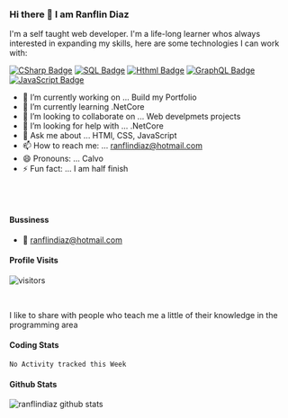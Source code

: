 ### Hi there 👋 I am Ranflin Diaz

I'm a self taught web developer. I'm a life-long learner whos always interested in expanding my skills, here are some technologies I can work with:

[![CSharp Badge](http://img.shields.io/badge/-CSharp-5C2D91?style=for-the-badge&labelColor=black&logo=c-sharp&logoColor=5d2b90)](#) [![SQL Badge](http://img.shields.io/badge/-SQL-5C2D91?style=for-the-badge&labelColor=black&logo=microsoft-sql-server&logoColor=CC2927)](#) [![Hthml Badge](http://img.shields.io/badge/-HTML5-E34F26?style=for-the-badge&labelColor=black&logo=html5&logoColor=CC2927)](#) 
[![GraphQL Badge](http://img.shields.io/badge/-Bootstrap-000000?style=for-the-badge&labelColor=800080&logo=bootstrap&logoColor=#000000)](#)
 [![JavaScript Badge](https://img.shields.io/badge/JavaScript-JS-orange?style=for-the-badge&labelColor=black&logo=JS&logoColor=5d2b90)](#)

- 🔭 I’m currently working on ... Build my Portfolio
- 🌱 I’m currently learning .NetCore
- 👯 I’m looking to collaborate on ... Web develpmets projects
- 🤔 I’m looking for help with ... .NetCore
- 💬 Ask me about ... HTMl, CSS, JavaScript
- 📫 How to reach me: ... ranflindiaz@hotmail.com
- 😄 Pronouns: ... Calvo
- ⚡ Fun fact: ... I am half finish

<br />
<br />

#### Bussiness
<!-- - :paperclip: [My Resume/CV](https://github.com/ipenywis/ipenywis/blob/master/resumes/resume%20v1.0.pdf) -->
- :email: ranflindiaz@hotmail.com

#### Profile Visits 

![visitors](https://visitor-badge.glitch.me/badge?page_id=ranflindiaz.ranflindiaz)

<!-- <details>
<summary>
  More stuff about me
</summary>
</details> -->
<br >


I like to share with people who teach me a little of their knowledge in the programming area

<!-- #### What is CoderOne?

CoderOne is a youtube channel for learning Web/Mobile development, coding and design. Including new technologies and frameworks and anything really related to development world. -->

#### Coding Stats

<!--START_SECTION:waka-->
```text
No Activity tracked this Week
```
<!--END_SECTION:waka-->

#### Github Stats

![ranflindiaz github stats](https://github-readme-stats.vercel.app/api?username=ranflindiaz&count_private=true&theme=tokyonight&hide=contribs,prs)




[reactplaylist]: https://www.youtube.com/watch?v=KxXXEL-k47Y&list=PLvXDmnBbOF7RnYiZvDwl2Pzcs2kfi10wd
[vscodetutorial]: https://www.youtube.com/watch?v=Bkie2ai8qeE&t=8s
[htmltutorial]: https://www.youtube.com/watch?v=VK6MXVxOsws&t=27s
[javascripttutorial]: https://www.youtube.com/watch?v=D-LHKvmX37E




